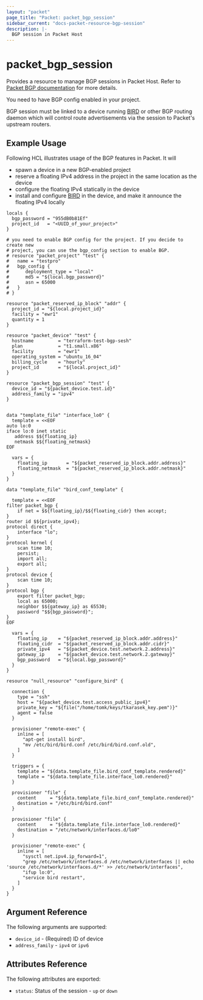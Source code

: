 ```yaml
---
layout: "packet"
page_title: "Packet: packet_bgp_session"
sidebar_current: "docs-packet-resource-bgp-session"
description: |-
  BGP session in Packet Host
---
```


# packet_bgp_session

Provides a resource to manage BGP sessions in Packet Host. Refer to [Packet BGP documentation](https://support.packet.com/kb/articles/bgp) for more details.

You need to have BGP config enabled in your project.

BGP session must be linked to a device running [BIRD](https://bird.network.cz) or other BGP routing daemon which will control route advertisements via the session to Packet's upstream routers. 

## Example Usage

Following HCL illustrates usage of the BGP features in Packet. It will 

* spawn a device in a new BGP-enabled project
* reserve a floating IPv4 address in the project in the same location as the device
* configure the floating IPv4 statically in the device
* install and configure [BIRD](https://bird.network.cz) in the device, and make it announce the floating IPv4 locally

```hcl
locals {
  bgp_password = "955dB0b81Ef"
  project_id   = "<UUID_of_your_project>"
}

# you need to enable BGP config for the project. If you decide to create new
# project, you can use the bgp_config section to enable BGP.
# resource "packet_project" "test" {
#   name = "testpro"
#   bgp_config {
#      deployment_type = "local"
#      md5 = "${local.bgp_password}"
#      asn = 65000
#   }
# }

resource "packet_reserved_ip_block" "addr" {
  project_id = "${local.project_id}"
  facility = "ewr1"
  quantity = 1
}

resource "packet_device" "test" {
  hostname         = "terraform-test-bgp-sesh"
  plan             = "t1.small.x86"
  facility         = "ewr1"
  operating_system = "ubuntu_16_04"
  billing_cycle    = "hourly"
  project_id       = "${local.project_id}"
}

resource "packet_bgp_session" "test" {
  device_id = "${packet_device.test.id}"
  address_family = "ipv4"
}


data "template_file" "interface_lo0" {
  template = <<EOF
auto lo:0
iface lo:0 inet static
   address $${floating_ip}
   netmask $${floating_netmask}
EOF

  vars = {
    floating_ip       = "${packet_reserved_ip_block.addr.address}"
    floating_netmask  = "${packet_reserved_ip_block.addr.netmask}"
  }
}

data "template_file" "bird_conf_template" {

  template = <<EOF
filter packet_bgp {
    if net = $${floating_ip}/$${floating_cidr} then accept;
}
router id $${private_ipv4};
protocol direct {
    interface "lo";
}
protocol kernel {
    scan time 10;
    persist;
    import all;
    export all;
}
protocol device {
    scan time 10;
}
protocol bgp {
    export filter packet_bgp;
    local as 65000;
    neighbor $${gateway_ip} as 65530;
    password "$${bgp_password}"; 
}
EOF

  vars = {
    floating_ip    = "${packet_reserved_ip_block.addr.address}"
    floating_cidr  = "${packet_reserved_ip_block.addr.cidr}"
    private_ipv4   = "${packet_device.test.network.2.address}"
    gateway_ip     = "${packet_device.test.network.2.gateway}"
    bgp_password   = "${local.bgp_password}"
  }
}

resource "null_resource" "configure_bird" {

  connection {
    type = "ssh"
    host = "${packet_device.test.access_public_ipv4}"
    private_key = "${file("/home/tomk/keys/tkarasek_key.pem")}"
    agent = false
  }

  provisioner "remote-exec" {
    inline = [
      "apt-get install bird",
      "mv /etc/bird/bird.conf /etc/bird/bird.conf.old",
    ]
  }

  triggers = {
    template = "${data.template_file.bird_conf_template.rendered}"
    template = "${data.template_file.interface_lo0.rendered}"
  }

  provisioner "file" {
    content     = "${data.template_file.bird_conf_template.rendered}"
    destination = "/etc/bird/bird.conf"
  }

  provisioner "file" {
    content     = "${data.template_file.interface_lo0.rendered}"
    destination = "/etc/network/interfaces.d/lo0"
  }

  provisioner "remote-exec" {
    inline = [
      "sysctl net.ipv4.ip_forward=1",
      "grep /etc/network/interfaces.d /etc/network/interfaces || echo 'source /etc/network/interfaces.d/*' >> /etc/network/interfaces",
      "ifup lo:0",
      "service bird restart",
    ]
  }
}
```

## Argument Reference

The following arguments are supported:

* `device_id` - (Required) ID of device 
* `address_family` - `ipv4` or `ipv6`

## Attributes Reference

The following attributes are exported:

* `status`: Status of the session - `up` or `down`
